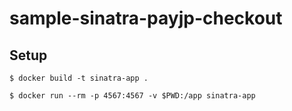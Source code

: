 # sample-sinatra-payjp-checkout


## Setup

```
$ docker build -t sinatra-app .

$ docker run --rm -p 4567:4567 -v $PWD:/app sinatra-app
```
